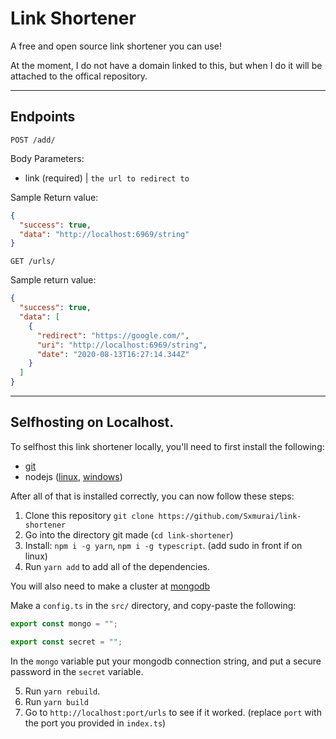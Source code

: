 # Link Shortener

A free and open source link shortener you can use!

At the moment, I do not have a domain linked to this, but when I do it will be attached to the offical repository.

---

## Endpoints

`POST /add/`

Body Parameters:

- link (required) | `the url to redirect to`

Sample Return value:

```json
{
  "success": true,
  "data": "http://localhost:6969/string"
}
```

`GET /urls/`

Sample return value:

```json
{
  "success": true,
  "data": [
    {
      "redirect": "https://google.com/",
      "uri": "http://localhost:6969/string",
      "date": "2020-08-13T16:27:14.344Z"
    }
  ]
}
```

---

## Selfhosting on Localhost.

To selfhost this link shortener locally, you'll need to first install the following:

- [git](https://git-scm.com/)
- nodejs ([linux](https://ostechnix.com/install-node-js-linux/), [windows](https://nodejs.org/download))

After all of that is installed correctly, you can now follow these steps:

1. Clone this repository `git clone https://github.com/Sxmurai/link-shortener`
2. Go into the directory git made (`cd link-shortener`)
3. Install: `npm i -g yarn`, `npm i -g typescript`. (add sudo in front if on linux)
4. Run `yarn add` to add all of the dependencies.

You will also need to make a cluster at [mongodb](https://mongodb.com/)

Make a `config.ts` in the `src/` directory, and copy-paste the following:

```ts
export const mongo = "";

export const secret = "";
```

In the `mongo` variable put your mongodb connection string, and put a secure password in the `secret` variable.

5. Run `yarn rebuild`.
6. Run `yarn build`
7. Go to `http://localhost:port/urls` to see if it worked. (replace `port` with the port you provided in `index.ts`)
